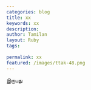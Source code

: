 ```yaml
---
categories: blog
title: xx
keywords: xx
description: 
author: Tamilan
layout: Ruby
tags: 
 
permalink: xx
featured: /images/ttak-48.png
---
```

  
இருபது  
